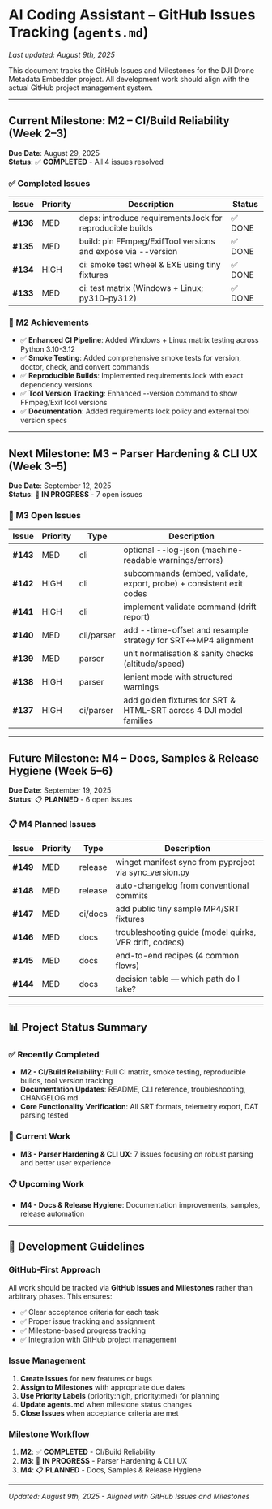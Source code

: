 # AI Coding Assistant – GitHub Issues Tracking (`agents.md`)

*Last updated: August 9th, 2025*

This document tracks the GitHub Issues and Milestones for the DJI Drone Metadata Embedder project. All development work should align with the actual GitHub project management system.

***

## Current Milestone: M2 – CI/Build Reliability (Week 2–3)

**Due Date**: August 29, 2025  
**Status**: ✅ **COMPLETED** - All 4 issues resolved

### ✅ Completed Issues

| Issue | Priority | Description | Status |
|-------|----------|-------------|---------|
| **#136** | MED | deps: introduce requirements.lock for reproducible builds | ✅ DONE |
| **#135** | MED | build: pin FFmpeg/ExifTool versions and expose via --version | ✅ DONE |
| **#134** | HIGH | ci: smoke test wheel & EXE using tiny fixtures | ✅ DONE |
| **#133** | MED | ci: test matrix (Windows + Linux; py310–py312) | ✅ DONE |

### 🎯 M2 Achievements

- ✅ **Enhanced CI Pipeline**: Added Windows + Linux matrix testing across Python 3.10-3.12
- ✅ **Smoke Testing**: Added comprehensive smoke tests for version, doctor, check, and convert commands  
- ✅ **Reproducible Builds**: Implemented requirements.lock with exact dependency versions
- ✅ **Tool Version Tracking**: Enhanced --version command to show FFmpeg/ExifTool versions
- ✅ **Documentation**: Added requirements lock policy and external tool version specs

***

## Next Milestone: M3 – Parser Hardening & CLI UX (Week 3–5)

**Due Date**: September 12, 2025  
**Status**: 🔄 **IN PROGRESS** - 7 open issues

### 🔄 M3 Open Issues

| Issue | Priority | Type | Description |
|-------|----------|------|-------------|
| **#143** | MED | cli | optional --log-json (machine-readable warnings/errors) |
| **#142** | HIGH | cli | subcommands (embed, validate, export, probe) + consistent exit codes |
| **#141** | HIGH | cli | implement validate command (drift report) |
| **#140** | MED | cli/parser | add --time-offset and resample strategy for SRT↔MP4 alignment |
| **#139** | MED | parser | unit normalisation & sanity checks (altitude/speed) |
| **#138** | HIGH | parser | lenient mode with structured warnings |
| **#137** | HIGH | ci/parser | add golden fixtures for SRT & HTML-SRT across 4 DJI model families |

***

## Future Milestone: M4 – Docs, Samples & Release Hygiene (Week 5–6)

**Due Date**: September 19, 2025  
**Status**: 📋 **PLANNED** - 6 open issues

### 📋 M4 Planned Issues

| Issue | Priority | Type | Description |
|-------|----------|------|-------------|
| **#149** | MED | release | winget manifest sync from pyproject via sync_version.py |
| **#148** | MED | release | auto-changelog from conventional commits |
| **#147** | MED | ci/docs | add public tiny sample MP4/SRT fixtures |
| **#146** | MED | docs | troubleshooting guide (model quirks, VFR drift, codecs) |
| **#145** | MED | docs | end-to-end recipes (4 common flows) |
| **#144** | MED | docs | decision table — which path do I take? |

***

## 📊 Project Status Summary

### ✅ Recently Completed
- **M2 - CI/Build Reliability**: Full CI matrix, smoke testing, reproducible builds, tool version tracking
- **Documentation Updates**: README, CLI reference, troubleshooting, CHANGELOG.md  
- **Core Functionality Verification**: All SRT formats, telemetry export, DAT parsing tested

### 🔄 Current Work
- **M3 - Parser Hardening & CLI UX**: 7 issues focusing on robust parsing and better user experience

### 📋 Upcoming Work  
- **M4 - Docs & Release Hygiene**: Documentation improvements, samples, release automation

***

## 🚀 Development Guidelines

### GitHub-First Approach
All work should be tracked via **GitHub Issues and Milestones** rather than arbitrary phases. This ensures:
- ✅ Clear acceptance criteria for each task
- ✅ Proper issue tracking and assignment
- ✅ Milestone-based progress tracking  
- ✅ Integration with GitHub project management

### Issue Management
1. **Create Issues** for new features or bugs
2. **Assign to Milestones** with appropriate due dates
3. **Use Priority Labels** (priority:high, priority:med) for planning
4. **Update agents.md** when milestone status changes
5. **Close Issues** when acceptance criteria are met

### Milestone Workflow
1. **M2**: ✅ **COMPLETED** - CI/Build Reliability
2. **M3**: 🔄 **IN PROGRESS** - Parser Hardening & CLI UX  
3. **M4**: 📋 **PLANNED** - Docs, Samples & Release Hygiene

***

*Updated: August 9th, 2025 - Aligned with GitHub Issues and Milestones*
